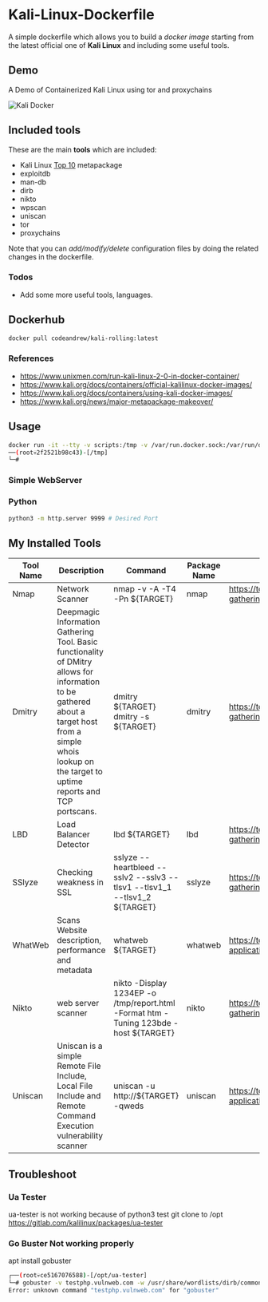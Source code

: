 # Kali-Linux-Dockerfile

A simple dockerfile which allows you to build a _docker image_ starting from the latest official one of **Kali Linux** and including some useful tools.

## Demo

A Demo of Containerized Kali Linux using tor and proxychains

![Kali Docker](./demo/kali-docker-tor-demo.gif)

## Included tools

These are the main **tools** which are included:

- Kali Linux [Top 10](https://tools.kali.org/kali-metapackages) metapackage
- exploitdb
- man-db
- dirb
- nikto
- wpscan
- uniscan
- tor
- proxychains

Note that you can _add/modify/delete_ configuration files by doing the related changes in the dockerfile.

### Todos

- Add some more useful tools, languages.

## Dockerhub

```bash
docker pull codeandrew/kali-rolling:latest
```

### References

- https://www.unixmen.com/run-kali-linux-2-0-in-docker-container/
- https://www.kali.org/docs/containers/official-kalilinux-docker-images/
- https://www.kali.org/docs/containers/using-kali-docker-images/ 
- https://www.kali.org/news/major-metapackage-makeover/

## Usage 

```bash
docker run -it --tty -v scripts:/tmp -v /var/run.docker.sock:/var/run/docker.sock -p 9990-9999:9990-9999 codeandrew/kali-rolling:latest
──(root💀2f2521b98c43)-[/tmp]
└─#
```

### Simple WebServer

### Python

```bash
python3 -m http.server 9999 # Desired Port
```

## My Installed Tools

| Tool Name | Description                                                                                                                                                                                                     | Command                                                                              | Package Name | References                                          |
|-----------|-----------------------------------------------------------------------------------------------------------------------------------------------------------------------------------------------------------------|--------------------------------------------------------------------------------------|--------------|-----------------------------------------------------|
| Nmap      | Network Scanner                                                                                                                                                                                                 | nmap -v -A -T4 -Pn ${TARGET}                                                         | nmap         | https://tools.kali.org/information-gathering/nmap   |
| Dmitry    | Deepmagic Information Gathering Tool.  Basic functionality of DMitry allows for information to be gathered about a target host from a simple whois lookup  on  the target to uptime reports  and TCP portscans. | dmitry ${TARGET} dmitry -s ${TARGET}                                                 | dmitry       | https://tools.kali.org/information-gathering/dmitry |
| LBD       | Load Balancer Detector                                                                                                                                                                                          | lbd ${TARGET}                                                                        | lbd          | https://tools.kali.org/information-gathering/lbd    |
| SSlyze    | Checking weakness in SSL                                                                                                                                                                                        | sslyze --heartbleed --sslv2 --sslv3 --tlsv1 --tlsv1_1 --tlsv1_2 ${TARGET}            | sslyze       | https://tools.kali.org/information-gathering/sslyze |
| WhatWeb   | Scans Website description, performance and metadata                                                                                                                                                             | whatweb ${TARGET}                                                                    | whatweb      | https://tools.kali.org/web-applications/whatweb     |
| Nikto     | web server scanner                                                                                                                                                                                              | nikto -Display 1234EP -o /tmp/report.html -Format htm -Tuning 123bde -host ${TARGET} | nikto        | https://tools.kali.org/information-gathering/nikto  |
| Uniscan   | Uniscan is a simple Remote File Include,  Local File Include and Remote Command Execution  vulnerability scanner                                                                                                | uniscan -u http://${TARGET} -qweds                                                   | uniscan      | https://tools.kali.org/web-applications/uniscan     |

## Troubleshoot

### Ua Tester

ua-tester is not working because of python3
test git clone to /opt
https://gitlab.com/kalilinux/packages/ua-tester

### Go Buster Not working properly

apt install gobuster

```bash
┌──(root💀ce5167076588)-[/opt/ua-tester]
└─# gobuster -v testphp.vulnweb.com -w /usr/share/wordlists/dirb/common.txt
Error: unknown command "testphp.vulnweb.com" for "gobuster"
```
